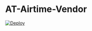 # AT-Airtime-Vendor

<a href="https://heroku.com/deploy?template=https://github.com/DaggieBlanqx/AT-Airtime-Vendor">
  <img src="https://www.herokucdn.com/deploy/button.svg" alt="Deploy">
</a>
